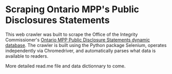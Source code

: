 # Scraping Ontario MPP's Public Disclosures Statements

This web crawler was built to scrape the Office of the Integrity Commissioner's <a href="https://www.app.edu.gov.on.ca/eng/cst/searchSchool.asp">Ontario MPP Public Disclosure Statements dynamic database<a>. The crawler is built using the Python package Selenium, operates independently via Chromedriver, and automatically parses what data is available to readers. 
  
More detailed read.me file and data dictionnary to come.
